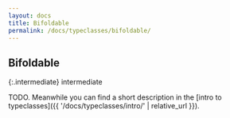 ```yaml
---
layout: docs
title: Bifoldable
permalink: /docs/typeclasses/bifoldable/
---
```


## Bifoldable

{:.intermediate}
intermediate

TODO. Meanwhile you can find a short description in the [intro to typeclasses]({{ '/docs/typeclasses/intro/' | relative_url }}).
